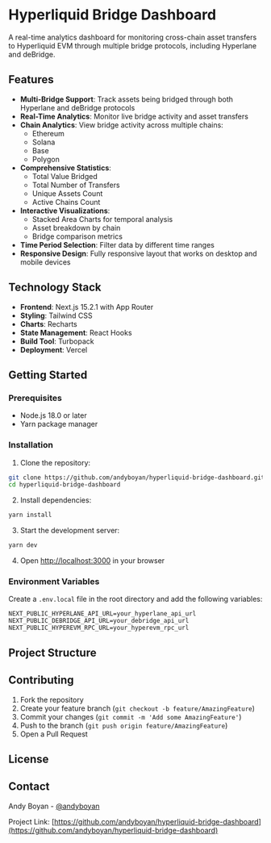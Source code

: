 
# Hyperliquid Bridge Dashboard

A real-time analytics dashboard for monitoring cross-chain asset transfers to Hyperliquid EVM through multiple bridge protocols, including Hyperlane and deBridge.

## Features

- **Multi-Bridge Support**: Track assets being bridged through both Hyperlane and deBridge protocols
- **Real-Time Analytics**: Monitor live bridge activity and asset transfers
- **Chain Analytics**: View bridge activity across multiple chains:
  - Ethereum
  - Solana
  - Base
  - Polygon
- **Comprehensive Statistics**:
  - Total Value Bridged
  - Total Number of Transfers
  - Unique Assets Count
  - Active Chains Count
- **Interactive Visualizations**:
  - Stacked Area Charts for temporal analysis
  - Asset breakdown by chain
  - Bridge comparison metrics
- **Time Period Selection**: Filter data by different time ranges
- **Responsive Design**: Fully responsive layout that works on desktop and mobile devices

## Technology Stack

- **Frontend**: Next.js 15.2.1 with App Router
- **Styling**: Tailwind CSS
- **Charts**: Recharts
- **State Management**: React Hooks
- **Build Tool**: Turbopack
- **Deployment**: Vercel

## Getting Started

### Prerequisites

- Node.js 18.0 or later
- Yarn package manager

### Installation

1. Clone the repository:
```bash
git clone https://github.com/andyboyan/hyperliquid-bridge-dashboard.git
cd hyperliquid-bridge-dashboard
```

2. Install dependencies:
```bash
yarn install
```

3. Start the development server:
```bash
yarn dev
```

4. Open [http://localhost:3000](http://localhost:3000) in your browser

### Environment Variables

Create a `.env.local` file in the root directory and add the following variables:
```env
NEXT_PUBLIC_HYPERLANE_API_URL=your_hyperlane_api_url
NEXT_PUBLIC_DEBRIDGE_API_URL=your_debridge_api_url
NEXT_PUBLIC_HYPEREVM_RPC_URL=your_hyperevm_rpc_url
```

## Project Structure

## Contributing

1. Fork the repository
2. Create your feature branch (`git checkout -b feature/AmazingFeature`)
3. Commit your changes (`git commit -m 'Add some AmazingFeature'`)
4. Push to the branch (`git push origin feature/AmazingFeature`)
5. Open a Pull Request

## License



## Contact

Andy Boyan - [@andyboyan](https://github.com/andyboyan)

Project Link: [https://github.com/andyboyan/hyperliquid-bridge-dashboard](https://github.com/andyboyan/hyperliquid-bridge-dashboard)